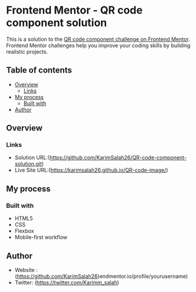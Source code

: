 # Frontend Mentor - QR code component solution

This is a solution to the [QR code component challenge on Frontend Mentor](https://www.frontendmentor.io/challenges/qr-code-component-iux_sIO_H). Frontend Mentor challenges help you improve your coding skills by building realistic projects. 

## Table of contents

- [Overview](#overview)
  - [Links](#links)
- [My process](#my-process)
  - [Built with](#built-with)
- [Author](#author)


## Overview

### Links

- Solution URL:(https://github.com/KarimSalah26/QR-code-component-solution.git)
- Live Site URL:(https://karimsalah26.github.io/QR-code-image/)

## My process

### Built with

-  HTML5
- CSS 
- Flexbox
- Mobile-first workflow

## Author

- Website : (https://github.com/KarimSalah26)endmentor.io/profile/yourusername)
- Twitter: (https://twitter.com/Karimm_salah)

